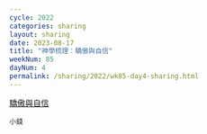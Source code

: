 ```yaml
---
cycle: 2022
categories: sharing
layout: sharing
date: 2023-08-17
title: "神學梳理：驕傲與自信"
weekNum: 85
dayNum: 4
permalink: /sharing/2022/wk85-day4-sharing.html
---
```


[驕傲與自信](https://eccseattle.github.io/media/sharing/2022/wk085/2023-08-17-bin.m4a)

`小錢`
